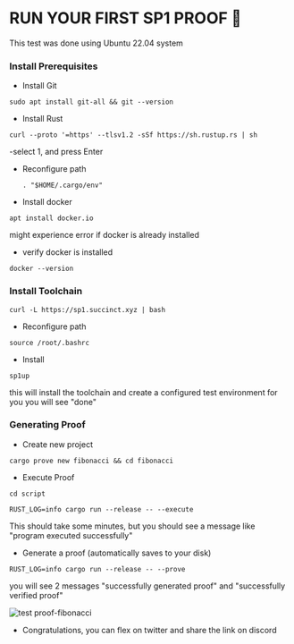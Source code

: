# RUN YOUR FIRST SP1 PROOF 🔲
This test was done using Ubuntu 22.04 system

### Install Prerequisites
- Install Git

  
```
sudo apt install git-all && git --version
```


- Install Rust

```
curl --proto '=https' --tlsv1.2 -sSf https://sh.rustup.rs | sh
```

-select 1, and press Enter 


- Reconfigure path
  

  ``
. "$HOME/.cargo/env"
  ``

- Install docker


```
apt install docker.io

```


might experience error if docker is already installed

- verify docker is installed

```
docker --version
```

### Install Toolchain

```
curl -L https://sp1.succinct.xyz | bash
```

- Reconfigure path

```
source /root/.bashrc
```

- Install

```
sp1up
```

this will install the toolchain and create a configured test environment for you
you will see "done"



### Generating Proof


- Create new project

```
cargo prove new fibonacci && cd fibonacci
```


- Execute Proof

```
cd script
```


```
RUST_LOG=info cargo run --release -- --execute
```


This should take some minutes, but you should see a message like "program executed successfully"



- Generate a proof (automatically saves to your disk)

```
RUST_LOG=info cargo run --release -- --prove
```


you will see 2 messages "successfully generated proof" and "successfully verified proof"


![test proof-fibonacci](https://github.com/user-attachments/assets/a46e984c-5b24-4e04-8862-8711dd23d3ed)

- Congratulations, you can flex on twitter and share the link on discord



